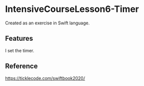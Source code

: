 # IntensiveCourseLesson6-Timer
Created as an exercise in Swift language.


## Features
I set the timer.
 
 
## Reference
https://ticklecode.com/swiftbook2020/
